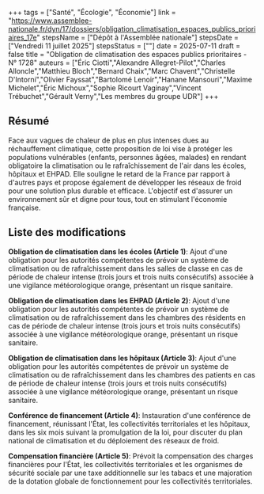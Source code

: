 +++
tags = ["Santé", "Écologie", "Économie"]
link = "https://www.assemblee-nationale.fr/dyn/17/dossiers/obligation_climatisation_espaces_publics_prioriaires_17e"
stepsName = ["Dépôt à l'Assemblée nationale"]
stepsDate = ["Vendredi 11 juillet 2025"]
stepsStatus = [""]
date = 2025-07-11
draft = false
title = "Obligation de climatisation des espaces publics prioritaires - N° 1728"
auteurs = ["Éric Ciotti","Alexandre Allegret-Pilot","Charles Alloncle","Matthieu Bloch","Bernard Chaix","Marc Chavent","Christelle D'Intorni","Olivier Fayssat","Bartolomé Lenoir","Hanane Mansouri","Maxime Michelet","Éric Michoux","Sophie Ricourt Vaginay","Vincent Trébuchet","Gérault Verny","Les membres du groupe UDR"]
+++

## Résumé

Face aux vagues de chaleur de plus en plus intenses dues au réchauffement climatique, cette proposition de loi vise à protéger les populations vulnérables (enfants, personnes âgées, malades) en rendant obligatoire la climatisation ou le rafraîchissement de l'air dans les écoles, hôpitaux et EHPAD. Elle souligne le retard de la France par rapport à d'autres pays et propose également de développer les réseaux de froid pour une solution plus durable et efficace. L'objectif est d'assurer un environnement sûr et digne pour tous, tout en stimulant l'économie française.

## Liste des modifications

**Obligation de climatisation dans les écoles (Article 1)**: Ajout d'une obligation pour les autorités compétentes de prévoir un système de climatisation ou de rafraîchissement dans les salles de classe en cas de période de chaleur intense (trois jours et trois nuits consécutifs) associée à une vigilance météorologique orange, présentant un risque sanitaire.

**Obligation de climatisation dans les EHPAD (Article 2)**: Ajout d'une obligation pour les autorités compétentes de prévoir un système de climatisation ou de rafraîchissement dans les chambres des résidents en cas de période de chaleur intense (trois jours et trois nuits consécutifs) associée à une vigilance météorologique orange, présentant un risque sanitaire.

**Obligation de climatisation dans les hôpitaux (Article 3)**: Ajout d'une obligation pour les autorités compétentes de prévoir un système de climatisation ou de rafraîchissement dans les chambres des patients en cas de période de chaleur intense (trois jours et trois nuits consécutifs) associée à une vigilance météorologique orange, présentant un risque sanitaire.

**Conférence de financement (Article 4)**: Instauration d'une conférence de financement, réunissant l'État, les collectivités territoriales et les hôpitaux, dans les six mois suivant la promulgation de la loi, pour discuter du plan national de climatisation et du déploiement des réseaux de froid.

**Compensation financière (Article 5)**: Prévoit la compensation des charges financières pour l'État, les collectivités territoriales et les organismes de sécurité sociale par une taxe additionnelle sur les tabacs et une majoration de la dotation globale de fonctionnement pour les collectivités territoriales.
